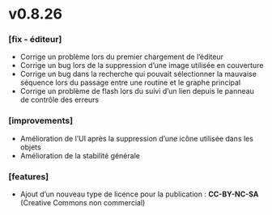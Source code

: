 # v0.8.26

### [fix - éditeur]
+ Corrige un problème lors du premier chargement de l’éditeur
+ Corrige un bug lors de la suppression d’une image utilisée en couverture
+ Corrige un bug dans la recherche qui pouvait sélectionner la mauvaise séquence lors du passage entre une routine et le graphe principal
+ Corrige un problème de flash lors du suivi d’un lien depuis le panneau de contrôle des erreurs


### [improvements]
+ Amélioration de l’UI après la suppression d’une icône utilisée dans les objets
+ Amélioration de la stabilité générale

### [features]
+ Ajout d’un nouveau type de licence pour la publication : **CC-BY-NC-SA** (Creative Commons non commercial)
